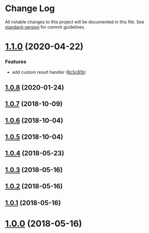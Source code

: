 # Change Log

All notable changes to this project will be documented in this file. See [standard-version](https://github.com/conventional-changelog/standard-version) for commit guidelines.

<a name="1.1.0"></a>
# [1.1.0](https://github.com/vue-a11y/vue-axe/compare/v1.0.8...v1.1.0) (2020-04-22)


### Features

* add custom result handler ([8c5c81b](https://github.com/vue-a11y/vue-axe/commit/8c5c81b))



<a name="1.0.8"></a>
## [1.0.8](https://github.com/vue-a11y/vue-axe/compare/v1.0.7...v1.0.8) (2020-01-24)



<a name="1.0.7"></a>
## [1.0.7](https://github.com/vue-a11y/vue-axe/compare/v1.0.4...v1.0.7) (2018-10-09)



<a name="1.0.6"></a>
## [1.0.6](https://github.com/vue-a11y/vue-axe/compare/v1.0.5...v1.0.6) (2018-10-04)



<a name="1.0.5"></a>
## [1.0.5](https://github.com/vue-a11y/vue-axe/compare/v1.0.4...v1.0.5) (2018-10-04)



<a name="1.0.4"></a>
## [1.0.4](https://github.com/vue-a11y/vue-axe/compare/v1.0.3...v1.0.4) (2018-05-23)



<a name="1.0.3"></a>
## [1.0.3](https://github.com/vue-a11y/vue-axe/compare/v1.0.2...v1.0.3) (2018-05-16)



<a name="1.0.2"></a>
## [1.0.2](https://github.com/vue-a11y/vue-axe/compare/v1.0.1...v1.0.2) (2018-05-16)



<a name="1.0.1"></a>
## [1.0.1](https://github.com/vue-a11y/vue-axe/compare/v1.0.0...v1.0.1) (2018-05-16)



<a name="1.0.0"></a>
# [1.0.0](https://github.com/vue-a11y/vue-axe/compare/v0.0.1...v1.0.0) (2018-05-16)
